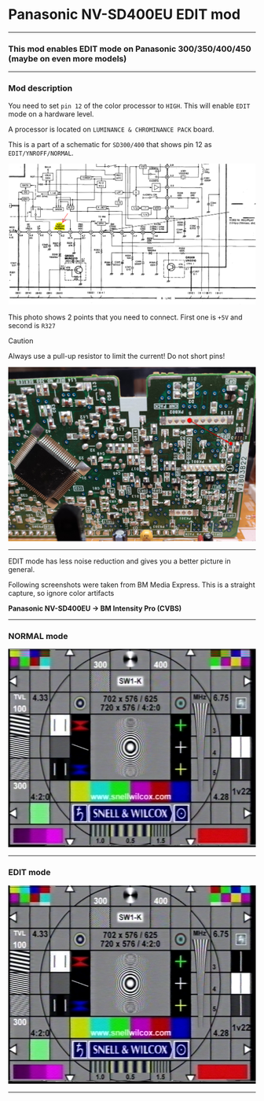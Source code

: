 # Panasonic NV-SD400EU EDIT mod

<hr>

### This mod enables EDIT mode on Panasonic 300/350/400/450 (maybe on even more models)

<hr>

### Mod description

You need to set `pin 12` of the color processor to `HIGH`. This will enable `EDIT` mode on a hardware level.

A processor is located on `LUMINANCE & CHROMINANCE PACK` board.

This is a part of a schematic for `SD300/400` that shows pin 12 as `EDIT/YNROFF/NORMAL`.

![sch.PNG](sch.PNG)

This photo shows 2 points that you need to connect. First one is `+5V` and second is `R327`

> [!CAUTION]
> Always use a pull-up resistor to limit the current! Do not short pins!

![pcb_photo.jpg](pcb_photo.jpg)

<hr>

EDIT mode has less noise reduction and gives you a better picture in general. 

Following screenshots were taken from BM Media Express. This is a straight capture, so ignore color artifacts

**Panasonic NV-SD400EU -> BM Intensity Pro (CVBS)**

<hr>

### NORMAL mode

![NORMAL.png](SD400_NORMAL.png)

<hr>

### EDIT mode

![EDIT.png](SD400_EDIT.png)

<hr>

